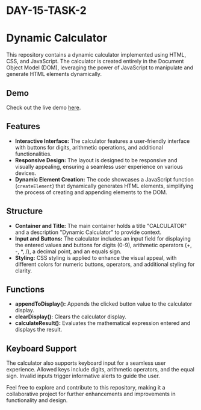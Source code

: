 # DAY-15-TASK-2

# Dynamic Calculator

This repository contains a dynamic calculator implemented using HTML, CSS, and JavaScript. The calculator is created entirely in the Document Object Model (DOM), leveraging the power of JavaScript to manipulate and generate HTML elements dynamically.

## Demo
Check out the live demo [here](https://calculator-demo-yus.netlify.app/).

## Features
- **Interactive Interface:** The calculator features a user-friendly interface with buttons for digits, arithmetic operations, and additional functionalities.
- **Responsive Design:** The layout is designed to be responsive and visually appealing, ensuring a seamless user experience on various devices.
- **Dynamic Element Creation:** The code showcases a JavaScript function (`createElement`) that dynamically generates HTML elements, simplifying the process of creating and appending elements to the DOM.

## Structure
- **Container and Title:** The main container holds a title "CALCULATOR" and a description "Dynamic Calculator" to provide context.
- **Input and Buttons:** The calculator includes an input field for displaying the entered values and buttons for digits (0-9), arithmetic operators (+, -, *, /), a decimal point, and an equals sign.
- **Styling:** CSS styling is applied to enhance the visual appeal, with different colors for numeric buttons, operators, and additional styling for clarity.

## Functions
- **appendToDisplay():** Appends the clicked button value to the calculator display.
- **clearDisplay():** Clears the calculator display.
- **calculateResult():** Evaluates the mathematical expression entered and displays the result.

## Keyboard Support
The calculator also supports keyboard input for a seamless user experience. Allowed keys include digits, arithmetic operators, and the equal sign. Invalid inputs trigger informative alerts to guide the user.

Feel free to explore and contribute to this repository, making it a collaborative project for further enhancements and improvements in functionality and design.


